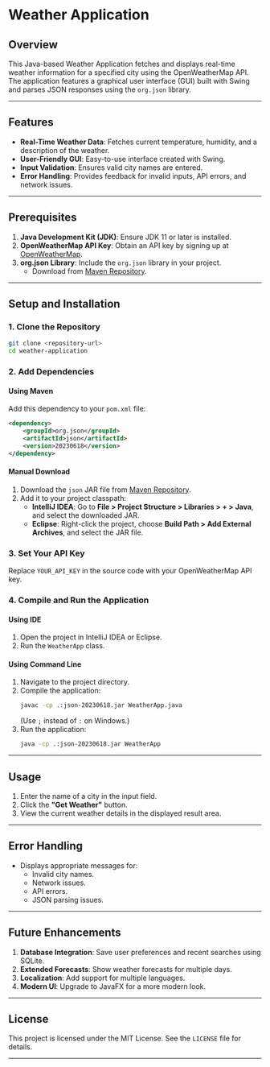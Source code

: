 # Weather Application

## Overview
This Java-based Weather Application fetches and displays real-time weather information for a specified city using the OpenWeatherMap API. The application features a graphical user interface (GUI) built with Swing and parses JSON responses using the `org.json` library.

---

## Features
- **Real-Time Weather Data**: Fetches current temperature, humidity, and a description of the weather.
- **User-Friendly GUI**: Easy-to-use interface created with Swing.
- **Input Validation**: Ensures valid city names are entered.
- **Error Handling**: Provides feedback for invalid inputs, API errors, and network issues.

---

## Prerequisites
1. **Java Development Kit (JDK)**: Ensure JDK 11 or later is installed.
2. **OpenWeatherMap API Key**: Obtain an API key by signing up at [OpenWeatherMap](https://openweathermap.org/api).
3. **org.json Library**: Include the `org.json` library in your project.
   - Download from [Maven Repository](https://mvnrepository.com/artifact/org.json/json).

---

## Setup and Installation

### 1. Clone the Repository
```bash
git clone <repository-url>
cd weather-application
```

### 2. Add Dependencies
#### Using Maven
Add this dependency to your `pom.xml` file:
```xml
<dependency>
    <groupId>org.json</groupId>
    <artifactId>json</artifactId>
    <version>20230618</version>
</dependency>
```

#### Manual Download
1. Download the `json` JAR file from [Maven Repository](https://mvnrepository.com/artifact/org.json/json).
2. Add it to your project classpath:
   - **IntelliJ IDEA**: Go to **File > Project Structure > Libraries > + > Java**, and select the downloaded JAR.
   - **Eclipse**: Right-click the project, choose **Build Path > Add External Archives**, and select the JAR file.

### 3. Set Your API Key
Replace `YOUR_API_KEY` in the source code with your OpenWeatherMap API key.

### 4. Compile and Run the Application
#### Using IDE
1. Open the project in IntelliJ IDEA or Eclipse.
2. Run the `WeatherApp` class.

#### Using Command Line
1. Navigate to the project directory.
2. Compile the application:
   ```bash
   javac -cp .:json-20230618.jar WeatherApp.java
   ```
   (Use `;` instead of `:` on Windows.)
3. Run the application:
   ```bash
   java -cp .:json-20230618.jar WeatherApp
   ```

---

## Usage
1. Enter the name of a city in the input field.
2. Click the **"Get Weather"** button.
3. View the current weather details in the displayed result area.

---

## Error Handling
- Displays appropriate messages for:
  - Invalid city names.
  - Network issues.
  - API errors.
  - JSON parsing issues.

---

## Future Enhancements
1. **Database Integration**: Save user preferences and recent searches using SQLite.
2. **Extended Forecasts**: Show weather forecasts for multiple days.
3. **Localization**: Add support for multiple languages.
4. **Modern UI**: Upgrade to JavaFX for a more modern look.

---

## License
This project is licensed under the MIT License. See the `LICENSE` file for details.

---

